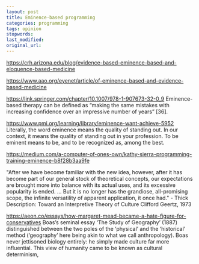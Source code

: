 ```yaml
---
layout: post
title: Eminence-based programming
categories: programming
tags: opinion
stopwords:
last_modified:
original_url:
---
```


<!--more-->

https://crh.arizona.edu/blog/evidence-based-eminence-based-and-eloquence-based-medicine

https://www.aao.org/eyenet/article/of-eminence-based-and-evidence-based-medicine

https://link.springer.com/chapter/10.1007/978-1-907673-32-0_9
Eminence-based therapy can be defined as “making the same mistakes with increasing confidence over an impressive number of years” [36].

https://www.pmi.org/learning/library/eminence-want-achieve-5952
Literally, the word eminence means the quality of standing out. In our context, it means the quality of standing out in your profession. To be eminent means to be, and to be recognized as, among the best.

https://medium.com/a-computer-of-ones-own/kathy-sierra-programming-training-eminence-b8f28b3aa9fe

"After we have become familiar with the new idea, however, after it has
become part of our general stock of theoretical concepts, our expectations are brought more into
balance with its actual uses, and its excessive popularity is ended. ... But it is no longer
has the grandiose, all-promising scope, the infinite versatility
of apparent application, it once had." - Thick Description: Toward an Interpretive Theory of Culture
Clifford Geertz, 1973


https://aeon.co/essays/how-margaret-mead-became-a-hate-figure-for-conservatives
Boas’s seminal essay ‘The Study of Geography’ (1887) distinguished between the two poles of the ‘physical’ and the ‘historical’ method (‘geography’ here being akin to what we call anthropology).
Boas never jettisoned biology entirely: he simply made culture far more influential. This view of humanity came to be known as cultural determinism,

